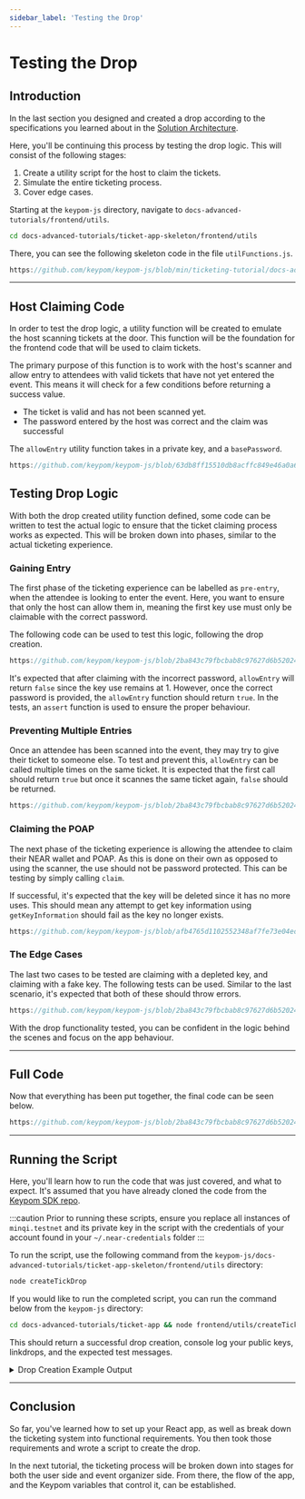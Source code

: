 ```yaml
---
sidebar_label: 'Testing the Drop'
---
```

# Testing the Drop

## Introduction
In the last section you designed and created a drop according to the specifications you learned about in the [Solution Architecture](architecture.md#keypom-solution).

Here, you'll be continuing this process by testing the drop logic. This will consist of the following stages: 

1) Create a utility script for the host to claim the tickets.  
2) Simulate the entire ticketing process.
3) Cover edge cases. 

Starting at the `keypom-js` directory, navigate to `docs-advanced-tutorials/frontend/utils`. 
```bash
cd docs-advanced-tutorials/ticket-app-skeleton/frontend/utils
```

There, you can see the following skeleton code in the file `utilFunctions.js`.
``` js reference
https://github.com/keypom/keypom-js/blob/min/ticketing-tutorial/docs-advanced-tutorials/ticket-app-skeleton/frontend/utils/utilFunctions.js
```

---

## Host Claiming Code

In order to test the drop logic, a utility function will be created to emulate the host scanning tickets at the door. This function will be the foundation for the frontend code that will be used to claim tickets.

The primary purpose of this function is to work with the host's scanner and allow entry to attendees with valid tickets that have not yet entered the event. This means it will check for a few conditions before returning a success value. 

* The ticket is valid and has not been scanned yet.
* The password entered by the host was correct and the claim was successful

The `allowEntry` utility function takes in a private key, and a `basePassword`.

```js reference
https://github.com/keypom/keypom-js/blob/63db8ff15510db8acffc849e46a0a6b1f6889cef/docs-advanced-tutorials/ticket-app/frontend/utils/utilFunctions.js#L8-L56
```

## Testing Drop Logic

With both the drop created utility function defined, some code can be written to test the actual logic to ensure that the ticket claiming process works as expected. This will be broken down into phases, similar to the actual ticketing experience. 

### Gaining Entry
The first phase of the ticketing experience can be labelled as `pre-entry`, when the attendee is looking to enter the event. Here, you want to ensure that only the host can allow them in, meaning the first key use must only be claimable with the correct password.

The following code can be used to test this logic, following the drop creation. 

```js reference
https://github.com/keypom/keypom-js/blob/2ba843c79fbcbab8c97627d6b52024ec53b7997d/docs-advanced-tutorials/ticket-app/frontend/utils/createTickDrop.js#L95-L119
```

It's expected that after claiming with the incorrect password, `allowEntry` will return `false` since the key use remains at 1. However, once the correct password is provided, the `allowEntry` function should return `true`. In the tests, an `assert` function is used to ensure the proper behaviour.

### Preventing Multiple Entries

Once an attendee has been scanned into the event, they may try to give their ticket to someone else. To test and prevent this, `allowEntry` can be called multiple times on the same ticket. It is expected that the first call should return `true` but once it scannes the same ticket again, `false` should be returned.

```js reference
https://github.com/keypom/keypom-js/blob/2ba843c79fbcbab8c97627d6b52024ec53b7997d/docs-advanced-tutorials/ticket-app/frontend/utils/createTickDrop.js#L121-L127
```

### Claiming the POAP

The next phase of the ticketing experience is allowing the attendee to claim their NEAR wallet and POAP. As this is done on their own as opposed to using the scanner, the use should not be password protected. This can be testing by simply calling `claim`.

If successful, it's expected that the key will be deleted since it has no more uses. This should mean any attempt to get key information using `getKeyInformation` should fail as the key no longer exists.

```js reference
https://github.com/keypom/keypom-js/blob/afb4765d1102552348af7fe73e04ed3dd1a46079/docs-advanced-tutorials/ticket-app/frontend/utils/createTickDrop.js#L130-L143
```

### The Edge Cases
The last two cases to be tested are claiming with a depleted key, and claiming with a fake key. The following tests can be used. Similar to the last scenario, it's expected that both of these should throw errors.

``` js reference
https://github.com/keypom/keypom-js/blob/2ba843c79fbcbab8c97627d6b52024ec53b7997d/docs-advanced-tutorials/ticket-app/frontend/utils/createTickDrop.js#L145-L176
```

With the drop functionality tested, you can be confident in the logic behind the scenes and focus on the app behaviour. 

---


## Full Code
Now that everything has been put together, the final code can be seen below.

```js reference
https://github.com/keypom/keypom-js/blob/2ba843c79fbcbab8c97627d6b52024ec53b7997d/docs-advanced-tutorials/ticket-app/frontend/utils/createTickDrop.js#L1-L179
```

---

## Running the Script
Here, you'll learn how to run the code that was just covered, and what to expect. It's assumed that you have already cloned the code from the [Keypom SDK repo](https://github.com/keypom/keypom-docs).

:::caution
Prior to running these scripts, ensure you replace all instances of `minqi.testnet` and its private key in the script with the credentials of your account found in your `~/.near-credentials` folder
:::

To run the script, use the following command from the `keypom-js/docs-advanced-tutorials/ticket-app-skeleton/frontend/utils` directory:
```bash
node createTickDrop
```

If you would like to run the completed script, you can run the command below from the `keypom-js` directory:
```bash
cd docs-advanced-tutorials/ticket-app && node frontend/utils/createTickDrop
```
This should return a successful drop creation, console log your public keys, linkdrops, and the expected test messages.
<details>
<summary>Drop Creation Example Output</summary>
<p>

```bash
Receipts: 5JhgCP75aA1sqRzWNuTBKzNMd3g3nqG4aocoryyqzC2R, 8JVKutFDS7HqZt9wz3tLd2ByN6zYLBcUHkAZKCPgrtF6
        Log [v2.keypom.testnet]: Current Block Timestamp: 1679957159824749662
        Log [v2.keypom.testnet]: 21 calls with 105000000000000 attached GAS. Pow outcome: 1.8602935. Required Allowance: 20248156910387200000000
        Log [v2.keypom.testnet]: Total required storage Yocto 108990000000000000000000
        Log [v2.keypom.testnet]: Current balance: 4.6006428, 
            Required Deposit: 2.5239531, 
            total_required_storage: 0.10899,
            Drop Fee: 0, 
            Key Fee: 0 Total Key Fee: 0,
            allowance: 0.0404963 total allowance: 0.4049631,
            access key storage: 0.001 total access key storage: 0.01,
            deposits less none FCs: 0.1 total deposits: 1 lazy registration: false,
            deposits for FCs: 0.1 total deposits for FCs: 1,
            uses per key: 2
            None FCs: 1,
            length: 10
            GAS to attach: 100000000000000
        Log [v2.keypom.testnet]: New user balance 2.0766897
        Log [v2.keypom.testnet]: Fees collected 0
Public Keys and Linkdrops:  {
  'ed25519:8UBt5JDAnyQUivd35vrrRJFiKoE7u4e5KE3dzksN6wax': [
    'http://localhost:1234/v2.keypom.testnet/4jhgJ9i5N91KNRmBrRGHvzMxt2uLJcuwQys5ZMBHBNNAa1yvxW7uqrp77NbYC7xx323UxfdQv3kVD9nRKKAusHsW'
  ],
  'ed25519:BKn8sjsieNzTwk6mkH49H4E3JaQmxzY2prx9miG98f7r': [
    'http://localhost:1234/v2.keypom.testnet/27G9DTNAUGUwAdNRt9hu1ScnyAyQc7wg75DiCSuMJFpkFtqSymWQ42Nuji6tEVTYsuR6Y1LHYwHEhvDoArDLMh9W'
  ],
  'ed25519:AofHhEcmyteic3sxgMQiWSzWxf5PmhffjhebcrKeFU6K': [
    'http://localhost:1234/v2.keypom.testnet/3W2YKogGjVbAKZx6fBVFnqYiRMQmWYSdtkrkQ7obGjW3TQFF1qrqpykFELXV6L8Kbfnji2nNyaYAu8PPpgCV5Un3'
  ],
  'ed25519:DZ3EY8RRnTW7A5YQZxnPyn9EAEYPq32jLm7VHDa24fYP': [
    'http://localhost:1234/v2.keypom.testnet/p8iKBAqAiLB46outV7xLyu1ConE6PqTHDJtvZd5r3D2qV7zmywDjSywartFKuDjr4oDqF8NddYo3KcVJrxQ6nc3'
  ],
  'ed25519:FVnPx5FL6zs4LKTYA6oWJ4PgkMG9EbToZFcbnAxxb9vT': [
    'http://localhost:1234/v2.keypom.testnet/4Lcyspd3j3iWYdtjnRkVssr7UqgYxGTh4MCnfopJ9RRLz4SPhEmHbj2dFBNwtWz3vXtVqaYzrUcPwK7tm1vNaYEw'
  ],
  'ed25519:D3zTjNBmMtttJx3EkWkYoCsxm65kTqGreSsCQNqrwAGa': [
    'http://localhost:1234/v2.keypom.testnet/5cjPgbPUwcL2LePV9gEcTSZyRKGTuXd92z2ye3w3SHSPtnPTZYgZ3NPqkzvGfJQdETH41GoAiX5LgCANrYdnTyVt'
  ],
  'ed25519:BCETK27WTmG4YGPHp9RPK3umuX7QykSuRsr7bfF2ZxCU': [
    'http://localhost:1234/v2.keypom.testnet/wMn36LU15Dp29h7DX1Fu9deZorFGZ9jMtc76BbRtru5GYHcChUKc59ojVE1Nfc9V6VCL1uKw7oC3JSpq8Jmkstx'
  ],
  'ed25519:FUneyc8RxgWCod3WTUY4VNbfCUXc7aJkqz1oXT1VbVsQ': [
    'http://localhost:1234/v2.keypom.testnet/nkkdy7X8J7fv21J3vVEuRQFPZYvQGi4gdnbEjbG4ZtZozQTGS4nsg87Meths6zgK1rwWDzetDcZPxhXw5axcPrr'
  ],
  'ed25519:DpsbYJXeZNBZzwH2i6wuZ5YUqrFojzXjytoDc2a1jYsi': [
    'http://localhost:1234/v2.keypom.testnet/3Fn42MrTYqwYLUNuuDQ16xeViBf9ewJWGrp9yX513e7JYeA1QqURcxZ5erWKBsvw4sMBA6mwFfVQ3iNhG9F7QFMJ'
  ],
  'ed25519:Dw7JTenr6ifFcduktqZ5ydRri2UbHFFBeiWtPxVFKT9i': [
    'http://localhost:1234/v2.keypom.testnet/62awbYYBWeRn6wnHHNJ1x6eMmqfa3aJjVgsf95LQ8JRgSLwn6DJqBCUo4AWEpttZYJVuaThjzPYB3Hznk5tTGbR2'
  ]
}
Keypom Contract Explorer Link: explorer.testnet.near.org/accounts/v2.keypom.testnet.com
Private Key: 4jhgJ9i5N91KNRmBrRGHvzMxt2uLJcuwQys5ZMBHBNNAa1yvxW7uqrp77NbYC7xx323UxfdQv3kVD9nRKKAusHsW
Public Key: ed25519:8UBt5JDAnyQUivd35vrrRJFiKoE7u4e5KE3dzksN6wax
Claiming with wrong password...
Receipt: 8WxSwDC1acLaxZMkwK4zUQ57X4YYm2mb3LzgvoDCAV45
        Log [v2.keypom.testnet]: Beginning of process claim used gas: 479618717607 prepaid gas: 100000000000000
        Log [v2.keypom.testnet]: passed global check
        Log [v2.keypom.testnet]: hashed password: [247, 168, 220, 199, 222, 213, 55, 110, 164, 90, 126, 223, 16, 37, 184, 4, 189, 186, 158, 240, 167, 175, 104, 48, 254, 111, 118, 201, 148, 144, 37, 63]
        Log [v2.keypom.testnet]: actualPass password: [144, 154, 135, 246, 51, 113, 137, 139, 121, 193, 70, 40, 223, 50, 130, 183, 168, 41, 197, 181, 48, 104, 9, 159, 95, 204, 129, 29, 36, 25, 242, 107] cur use: 1
        Log [v2.keypom.testnet]: Incorrect password. Decrementing allowance by 1313903824899700000000. Used GAS: 3139038248997
        Log [v2.keypom.testnet]: Allowance is now 39182409995874700000000
        Log [v2.keypom.testnet]: Invalid claim. Returning.
Claim Failed: Error: Claim has failed, check password
claiming with correct password...
Receipt: AjHEjCKRChfn9HnG4YXqW7bDbTBE6RSNn8wZefc2nQsf
        Log [v2.keypom.testnet]: Beginning of process claim used gas: 479618717607 prepaid gas: 100000000000000
        Log [v2.keypom.testnet]: passed global check
        Log [v2.keypom.testnet]: hashed password: [144, 154, 135, 246, 51, 113, 137, 139, 121, 193, 70, 40, 223, 50, 130, 183, 168, 41, 197, 181, 48, 104, 9, 159, 95, 204, 129, 29, 36, 25, 242, 107]
        Log [v2.keypom.testnet]: actualPass password: [144, 154, 135, 246, 51, 113, 137, 139, 121, 193, 70, 40, 223, 50, 130, 183, 168, 41, 197, 181, 48, 104, 9, 159, 95, 204, 129, 29, 36, 25, 242, 107] cur use: 1
        Log [v2.keypom.testnet]: passed local check
        Log [v2.keypom.testnet]: Key usage last used: 0 Num uses: 2 (before)
        Log [v2.keypom.testnet]: Key has 1 uses left. Decrementing allowance by 10000000000000000000000. Allowance left: 29182409995874700000000
        Log [v2.keypom.testnet]: Total storage freed: 0. Initial storage: 31942023. Final storage: 31942023
        Log [v2.keypom.testnet]: Empty function call. Returning.
Second scanner claim, should fail
Claim Failed: Error: The Key has already been scanned
Normal second claim with no password
Receipts: 331MsGSg6EzL2dgqRLRYx9wZHcwrwjon6S6RCaWrPaoz, AonSdxyUcCKuknN28oG9wmS1SN5LA68RxqSdCLk6Qu1C, ASJa1QrnkNPQBqH23o5y9nQnVj8N9rRY2Dz3SD5P8LLJ, 6FKYYiKwRtHVAkHfpT9s9fit15U4B4iFmVRXyhzMTP5t
        Log [v2.keypom.testnet]: Beginning of process claim used gas: 475823370903 prepaid gas: 100000000000000
        Log [v2.keypom.testnet]: passed global check
        Log [v2.keypom.testnet]: hashed password: [227, 176, 196, 66, 152, 252, 28, 20, 154, 251, 244, 200, 153, 111, 185, 36, 39, 174, 65, 228, 100, 155, 147, 76, 164, 149, 153, 27, 120, 82, 184, 85]
        Log [v2.keypom.testnet]: actualPass password: [227, 176, 196, 66, 152, 252, 28, 20, 154, 251, 244, 200, 153, 111, 185, 36, 39, 174, 65, 228, 100, 155, 147, 76, 164, 149, 153, 27, 120, 82, 184, 85] cur use: 2
        Log [v2.keypom.testnet]: passed local check
        Log [v2.keypom.testnet]: Key usage last used: 0 Num uses: 1 (before)
        Log [v2.keypom.testnet]: Key has no uses left. It will be deleted
        Log [v2.keypom.testnet]: Key being deleted. Will refund: 1000000000000000000000
        Log [v2.keypom.testnet]: User balance incremented by 0.001. Old: 2.0766897 new: 2.0776897
        Log [v2.keypom.testnet]: Total storage freed: 7320000000000000000000. Initial storage: 31942023. Final storage: 31941291
        Log [v2.keypom.testnet]: End of regular claim function: 65419517657243 prepaid gas: 100000000000000
Receipts: Dabne31y6WnjWY3gZkitLCEduXE3WZLe4o1MXoaPrTM5, 2kgt2dgR5v37vqpU3uSknpTHuCrPJrronxqcCRqcohkG
        Log [v2.keypom.testnet]: Beginning of on claim Function Call used gas: 562123805871 prepaid gas: 89416500417528
        Log [v2.keypom.testnet]: received empty string as success value
        Log [v2.keypom.testnet]: Has function been executed via CCC: true
        Log [v2.keypom.testnet]: Refund Amount (storage used): 0.00732. Auto withdraw: false
        Log [v2.keypom.testnet]: User balance incremented by 0.00732. Old: 2.0776897 new: 2.0850097
        Log [v2.keypom.testnet]: (TOP of for loop): initial receiver ID: "nft-v2.keypom.testnet" for method: "nft_mint"
        Log [v2.keypom.testnet]: Adding claimed account ID: AccountId("minqi.testnet") to specified field: "receiver_id"
        Log [v2.keypom.testnet]: Adding drop ID: 1679957155172 to specified field "mint_id"
Receipts: 8NTKsKcVQLRwUTzxEinxzTkMkQ1ognyN1Uh9SqkdziXD, Bs6sD4cK8YrARkfsSLU6FwLNNoeJ7KgwvhTRVzA851Q9
        Log [v2.keypom.testnet]: EVENT_JSON:{"standard":"nep171","version":"nft-1.0.0","event":"nft_mint","data":[{"owner_id":"minqi.testnet","token_ids":["339:1"]}]}
Second claim successful. Key has been depleted and deleted
Claim with depleted key
Claim Failed: Error: Key does not exist
Claim failed, as expected
Claim with fake key
Claim Failed: Error: Key does not exist
Claim failed, as expected
```

</p>
</details>

---

## Conclusion

So far, you've learned how to set up your React app, as well as break down the ticketing system into functional requirements. You then took those requirements and wrote a script to create the drop.

In the next tutorial, the ticketing process will be broken down into stages for both the user side and event organizer side. From there, the flow of the app, and the Keypom variables that control it, can be established.


